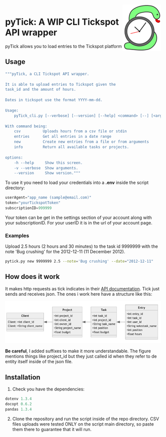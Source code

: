 <img src="pyTickLogo.png" align="right" />

# pyTick: A WIP CLI Tickspot API wrapper

pyTick allows you to load entries to the Tickspot platform

## Usage

~~~ bash
"""pyTick, a CLI Tickspot API wrapper.

It is able to upload entries to Tickspot given the 
task_id and the amount of hours.

Dates in tickspot use the format YYYY-mm-dd.

Usage:
    pyTick_cli.py [--verbose] [--version] [--help] <command> [--] [<args>...]

With command being:
    csv          Uploads hours from a csv file or stdin
    entries      Get all entries in a date range
    new          Create new entries from a file or from arguments
    info         Return all available tasks or projects.

options:
    -h --help     Show this screen.
    -v --verbose  Show arguments.
    --version     Show version."""
~~~

To use it you need to load your credentials into a **.env** inside the script directory:

~~~ python
userAgent="app_name (sample@email.com)"
token="yourTickspotToken"
subscriptionID=999999
~~~

Your token can be get in the settings section of your account along with your subscriptionID. For your userID it is in the url of your account page.

### Examples

Upload 2.5 hours (2 hours and 30 minutes) to the task id 9999999 with the note 
'Bug crushing' for the 2012-12-11 (11 December 2012).

~~~ bash
pytick.py new 9999999 2.5 --note='Bug crushing' --date="2012-12-11"
~~~

## How does it work

It makes http requests as tick indicates in their [API documentation](https://github.com/tick/tick-api). Tick just sends and receives json. The ones i work here have a structure like this: 

![](jsonStructure.png)

**Be careful**, I added suffixes to make it more understandable. The figure mentions things like project_id but they just called id when they refer to de entity itself inside of the json file.

## Installation

1. Check you have the dependencies:

~~~ python
dotenv 1.3.4
docopt 0.6.2
pandas 1.3.4
~~~

2. Clone the repository and run the script inside of the repo directory.
CSV files uploads were tested ONLY on the script main directory, so paste them there to guarantee that it will run.